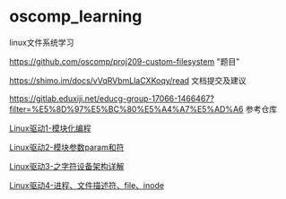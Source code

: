 # oscomp_learning
linux文件系统学习


https://github.com/oscomp/proj209-custom-filesystem	"题目"

https://shimo.im/docs/vVqRVbmLlaCXKoqy/read   文档提交及建议

https://gitlab.eduxiji.net/educg-group-17066-1466467?filter=%E5%8D%97%E5%BC%80%E5%A4%A7%E5%AD%A6   参考仓库


[Linux驱动1-模块化编程](https://mp.weixin.qq.com/s?__biz=MzUxMjEyNDgyNw==&amp;mid=2247486089&amp;idx=2&amp;sn=68a2489bf69620a7bc78a35cfce13709&amp;chksm=f968787dce1ff16b4a3ab2e720589ad13c57de40e761e5ab189cfea63d7068b7dd86c769623d&amp;token=1841565883&amp;lang=zh_CN#rd
)

[Linux驱动2-模块参数param和符](https://mp.weixin.qq.com/s?__biz=MzUxMjEyNDgyNw==&amp;mid=2247486278&amp;idx=2&amp;sn=0571a04c78fb197483d5de488eafa83c&amp;chksm=f96879b2ce1ff0a4ea31aaa3a86454c08550d1850461715153fb50922311de5afb75a8edf50f&amp;token=1841565883&amp;lang=zh_CN#rd
)

[Linux驱动3-之字符设备架构详解](https://mp.weixin.qq.com/s?__biz=MzUxMjEyNDgyNw==&amp;mid=2247486317&amp;idx=2&amp;sn=b8e5ee6153e03dae32e53970c81eddf0&amp;chksm=f9687999ce1ff08f881907d59cac8387340829875a0e6e3b5da7445a515c64de798b96c9f259&amp;token=1841565883&amp;lang=zh_CN#rd
)

[Linux驱动4-进程、文件描述符、file、inode](https://mp.weixin.qq.com/s?__biz=MzUxMjEyNDgyNw==&amp;mid=2247486354&amp;idx=2&amp;sn=9147d5ad7c61d61dd9450dd4f084c37e&amp;chksm=f9687966ce1ff070a4e9950b5bf08f357496385002152d53090f073031f8b5eafd2043c86b0e&amp;token=1841565883&amp;lang=zh_CN#rd
)
